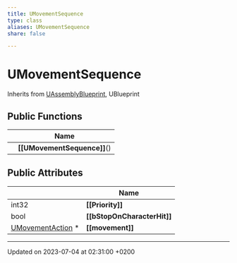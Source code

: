 ```yaml
---
title: UMovementSequence
type: class
aliases: UMovementSequence
share: false

---
```


# UMovementSequence





Inherits from [UAssemblyBlueprint](/docs/SDK/Source/Classes/classUAssemblyBlueprint.md), UBlueprint

## Public Functions

|                | Name           |
| -------------- | -------------- |
| | **[[UMovementSequence]]**() |

## Public Attributes

|                | Name           |
| -------------- | -------------- |
| int32 | **[[Priority]]**  |
| bool | **[[bStopOnCharacterHit]]**  |
| [UMovementAction](/docs/SDK/Source/Classes/classUMovementAction.md) * | **[[movement]]**  |

-------------------------------

Updated on 2023-07-04 at 02:31:00 +0200